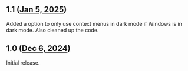 ## 1.1 ([Jan 5, 2025](https://github.com/ramensoftware/windhawk-mods/blob/fa6306bf70a7363c7449ec89def690c17e5aed24/mods/dark-menus.wh.cpp))

Added a option to only use context menus in dark mode if Windows is in dark mode. Also cleaned up the code.

## 1.0 ([Dec 6, 2024](https://github.com/ramensoftware/windhawk-mods/blob/32a08d93bca7856d61c3bac57491c6a2ff7aaafa/mods/dark-menus.wh.cpp))

Initial release.
